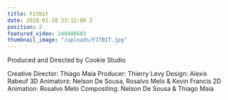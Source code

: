 ```yaml
---
title: Fitbit
date: 2018-01-20 23:12:00 Z
position: 2
featured_video: 248486683
thumbnail_image: "/uploads/FITBIT.jpg"
---
```


Produced and Directed by Cookie Studio

Creative Director: Thiago Maia
Producer: Thierry Levy
Design: Alexis Rabeuf
3D Animators: Nelson De Sousa, Rosalvo Melo & Kevin Francis
2D Animation: Rosalvo Melo
Compositing: Nelson De Sousa & Thiago Maia